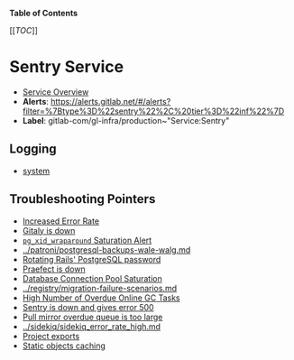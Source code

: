 <!-- MARKER: do not edit this section directly. Edit services/service-catalog.yml then run scripts/generate-docs -->

**Table of Contents**

[[_TOC_]]

# Sentry Service

* [Service Overview](https://dashboards.gitlab.net/d/sentry-main/sentry-overview)
* **Alerts**: <https://alerts.gitlab.net/#/alerts?filter=%7Btype%3D%22sentry%22%2C%20tier%3D%22inf%22%7D>
* **Label**: gitlab-com/gl-infra/production~"Service:Sentry"

## Logging

* [system](https://log.gprd.gitlab.net/goto/b4618f79f80f44cb21a32623a275a0e6)

## Troubleshooting Pointers

* [Increased Error Rate](../frontend/high-error-rate.md)
* [Gitaly is down](../gitaly/gitaly-down.md)
* [`pg_xid_wraparound` Saturation Alert](../patroni/pg_xid_wraparound_alert.md)
* [../patroni/postgresql-backups-wale-walg.md](../patroni/postgresql-backups-wale-walg.md)
* [Rotating Rails' PostgreSQL password](../patroni/rotating-rails-postgresql-password.md)
* [Praefect is down](../praefect/praefect-startup.md)
* [Database Connection Pool Saturation](../registry/app-db-conn-pool-saturation.md)
* [../registry/migration-failure-scenarios.md](../registry/migration-failure-scenarios.md)
* [High Number of Overdue Online GC Tasks](../registry/online-gc-high-overdue-tasks.md)
* [Sentry is down and gives error 500](sentry-is-down.md)
* [Pull mirror overdue queue is too large](../sidekiq/large-pull-mirror-queue.md)
* [../sidekiq/sidekiq_error_rate_high.md](../sidekiq/sidekiq_error_rate_high.md)
* [Project exports](../uncategorized/project-export.md)
* [Static objects caching](../web/static-objects-caching.md)
<!-- END_MARKER -->

<!-- ## Summary -->

<!-- ## Architecture -->

<!-- ## Performance -->

<!-- ## Scalability -->

<!-- ## Availability -->

<!-- ## Durability -->

<!-- ## Security/Compliance -->

<!-- ## Monitoring/Alerting -->

<!-- ## Links to further Documentation -->
